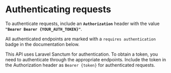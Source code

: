 # Authenticating requests

To authenticate requests, include an **`Authorization`** header with the value **`"Bearer Bearer {YOUR_AUTH_TOKEN}"`**.

All authenticated endpoints are marked with a `requires authentication` badge in the documentation below.

This API uses Laravel Sanctum for authentication. To obtain a token, you need to authenticate through the appropriate endpoints. Include the token in the Authorization header as `Bearer {token}` for authenticated requests.
